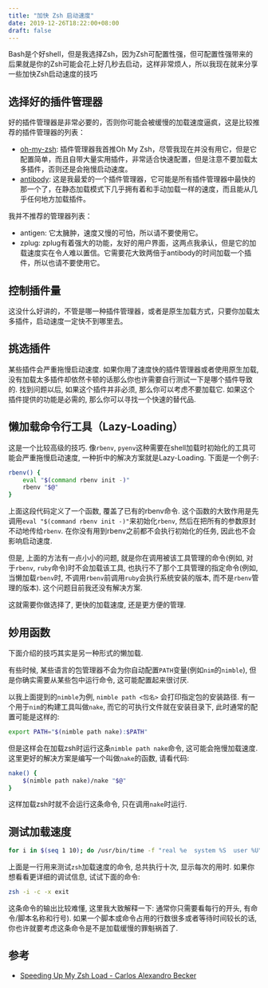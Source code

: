 ```yaml
---
title: "加快 Zsh 启动速度"
date: 2019-12-26T18:22:00+08:00
draft: false
---
```


Bash是个好shell，但是我选择Zsh，因为Zsh可配置性强，但可配置性强带来的后果就是你的Zsh可能会花上好几秒去启动，这样非常烦人，所以我现在就来分享一些加快Zsh启动速度的技巧

## 选择好的插件管理器

好的插件管理器是非常必要的，否则你可能会被缓慢的加载速度逼疯，这是比较推荐的插件管理器的列表：

- [oh-my-zsh](https://github.com/robbyrussell/oh-my-zsh): 插件管理器我首推Oh My Zsh，尽管我现在并没有用它，但是它配置简单，而且自带大量实用插件，非常适合快速配置，但是注意不要加载太多插件，否则还是会拖慢启动速度。
- [antibody](https://getantibody.github.io/): 这是我最爱的一个插件管理器，它可能是所有插件管理器中最快的那一个了，在静态加载模式下几乎拥有着和手动加载一样的速度，而且能从几乎任何地方加载插件。

我并不推荐的管理器列表：

- antigen: 它太臃肿，速度又慢的可怕，所以请不要使用它。
- zplug: zplug有着强大的功能，友好的用户界面，这两点我承认，但是它的加载速度实在令人难以置信。它需要花大致两倍于antibody的时间加载一个插件，所以也请不要使用它。

## 控制插件量

这没什么好讲的，不管是哪一种插件管理器，或者是原生加载方式，只要你加载太多插件，启动速度一定快不到哪里去。

## 挑选插件

某些插件会严重拖慢启动速度. 如果你用了速度快的插件管理器或者使用原生加载, 没有加载太多插件却依然卡顿的话那么你也许需要自行测试一下是哪个插件导致的. 找到问题以后, 如果这个插件并非必须, 那么你可以考虑不要加载它. 如果这个插件提供的功能是必需的, 那么你可以寻找一个快速的替代品.

## 懒加载命令行工具（Lazy-Loading）

这是一个比较高级的技巧. 像`rbenv`, `pyenv`这种需要在shell加载时初始化的工具可能会严重拖慢启动速度, 一种折中的解决方案就是Lazy-Loading. 下面是一个例子:
``` bash
rbenv() {
    eval "$(command rbenv init -)"
    rbenv "$@"
}
```
上面这段代码定义了一个函数, 覆盖了已有的rbenv命令. 这个函数的大致作用是先调用`eval "$(command rbenv init -)"`来初始化`rbenv`, 然后在把所有的参数原封不动地传给`rbenv`. 在你没有用到rbenv之前都不会执行初始化的任务, 因此也不会影响启动速度. 

但是, 上面的方法有一点小小的问题, 就是你在调用被该工具管理的命令(例如, 对于`rbenv`, `ruby`命令)时不会加载该工具, 也执行不了那个工具管理的指定命令(例如, 当懒加载`rbenv`时, 不调用`rbenv`前调用`ruby`会执行系统安装的版本, 而不是`rbenv`管理的版本). 这个问题目前我还没有解决方案.

这就需要你做选择了, 更快的加载速度, 还是更方便的管理.

## 妙用函数

下面介绍的技巧其实是另一种形式的懒加载.

有些时候, 某些语言的包管理器不会为你自动配置`PATH`变量(例如`nim`的`nimble`), 但是你确实需要从某些包中运行命令, 这可能配置起来很讨厌.

以我上面提到的`nimble`为例, `nimble path <包名>` 会打印指定包的安装路径. 有一个用于`nim`的构建工具叫做`nake`, 而它的可执行文件就在安装目录下, 此时通常的配置可能是这样的:

``` bash
export PATH="$(nimble path nake):$PATH"
```

但是这样会在加载zsh时运行这条`nimble path nake`命令, 这可能会拖慢加载速度. 这里更好的解决方案是编写一个叫做`nake`的函数, 请看代码:

``` bash
nake() {
    $(nimble path nake)/nake "$@"
}
```

这样加载zsh时就不会运行这条命令, 只在调用`nake`时运行.

## 测试加载速度

``` bash
for i in $(seq 1 10); do /usr/bin/time -f "real %e  system %S  user %U" zsh -i -c exit; done
```

上面是一行用来测试`zsh`加载速度的命令, 总共执行十次, 显示每次的用时. 如果你想看看更详细的调试信息, 试试下面的命令: 

``` bash
zsh -i -c -x exit
```

这条命令的输出比较难懂, 这里我大致解释一下: 通常你只需要看每行的开头, 有命令/脚本名称和行号). 如果一个脚本或命令占用的行数很多或者等待时间较长的话, 你也许就要考虑这条命令是不是加载缓慢的罪魁祸首了.

## 参考

- [Speeding Up My Zsh Load - Carlos Alexandro Becker](https://carlosbecker.com/posts/speeding-up-zsh/)